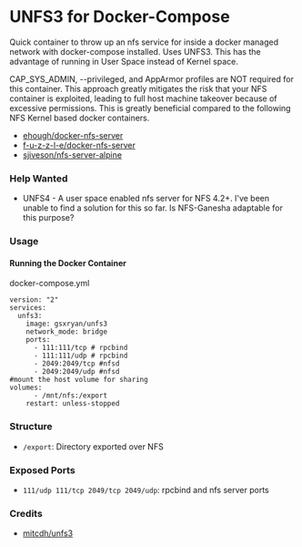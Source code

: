 # UNFS3 for Docker-Compose

Quick container to throw up an nfs service for inside a docker managed network with docker-compose installed. Uses UNFS3.  This has the advantage of running in User Space instead of Kernel space.  

CAP_SYS_ADMIN, --privileged, and AppArmor profiles are NOT required for this container.  This approach greatly mitigates the risk that your NFS container is exploited, leading to full host machine takeover because of excessive permissions.  This is greatly beneficial compared to the following NFS Kernel based docker containers.

* [ehough/docker-nfs-server](https://github.com/ehough/docker-nfs-server)
* [f-u-z-z-l-e/docker-nfs-server](https://github.com/f-u-z-z-l-e/docker-nfs-server)
* [sjiveson/nfs-server-alpine](https://github.com/sjiveson/nfs-server-alpine)

### Help Wanted

* UNFS4 - A user space enabled nfs server for NFS 4.2+. 
I've been unable to find a solution for this so far.  Is NFS-Ganesha adaptable for this purpose?

### Usage
#### Running the Docker Container
docker-compose.yml
````                                                        
version: "2"
services:
  unfs3:
    image: gsxryan/unfs3
    network_mode: bridge
    ports:
      - 111:111/tcp # rpcbind
      - 111:111/udp # rpcbind
      - 2049:2049/tcp #nfsd
      - 2049:2049/udp #nfsd
#mount the host volume for sharing
volumes:
      - /mnt/nfs:/export
    restart: unless-stopped
````

### Structure
* `/export`: Directory exported over NFS

### Exposed Ports
* `111/udp 111/tcp 2049/tcp 2049/udp`: rpcbind and nfs server ports

### Credits
* [mitcdh/unfs3](https://github.com/mitcdh/docker-unfs3)
